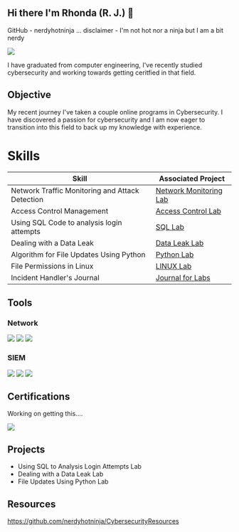 ## Hi there I'm Rhonda (R. J.) 👋
GitHub - nerdyhotninja  ... disclaimer - I'm not hot nor a ninja but I am a bit nerdy

<a href="https://linkedin.com/in/r-j-davies-95a08626/"><img src="https://img.shields.io/badge/-LinkedIn-0072b1?&style=for-the-badge&logo=linkedin&logoColor=white" /></a>

I have graduated from computer engineering, I've recently studied cybersecurity and working towards getting ceritfied in that field. 

## Objective
My recent journey I've taken a couple online programs in Cybersecurity. I have discovered a passion for cybersecurity and I am now eager to transition into this field to back up my knowledge with experience. 

# Skills


| Skill                                         | Associated Project         |
|-------------------------------------------------|----------------------------|
| Network Traffic Monitoring and Attack Detection | <a href="https://github.com/nerdyhotninja/Online-Cybersecurity-Labs/blob/main/Network%20Traffic%20Monitoring%20and%20Attack%20Detection">Network Monitoring Lab</a>|
| Access Control Management                       | <a href="https://github.com/nerdyhotninja/Online-Cybersecurity-Labs/blob/main/Access-control-worksheet.docx">Access Control Lab</a>|
| Using SQL Code to analysis login attempts       | <a href="https://github.com/nerdyhotninja/Online-Cybersecurity-Labs/blob/main/Using%20Filters%20for%20SQL%20Queries">SQL Lab</a>|
| Dealing with a Data Leak                        | <a href="https://github.com/nerdyhotninja/Online-Cybersecurity-Labs/blob/main/Data-leak-worksheet.docx"> Data Leak Lab </a>|
| Algorithm for File Updates Using Python         | <a href="https://github.com/nerdyhotninja/Online-Cybersecurity-Labs/blob/main/Using%20Python%20to%20Update%20Files">Python Lab</a>|
| File Permissions in Linux                       | <a href="https://github.com/nerdyhotninja/Online-Cybersecurity-Labs/blob/main/File%20Permissions%20in%20Linux">LINUX Lab</a>|
| Incident Handler's Journal                      | <a href="https://github.com/nerdyhotninja/Online-Cybersecurity-Labs/blob/main/Incident-handler-journal.docx">Journal for Labs</a>|


## Tools


### Network
<div>
    <img src="https://img.shields.io/badge/-Wireshark-1679A7?&style=for-the-badge&logo=Wireshark&logoColor=white" />
    <img src="https://img.shields.io/badge/-Suricata-EF3B2D?&style=for-the-badge&logo=Suricata&logoColor=white" />
    <img src="https://img.shields.io/badge/-Snort-005571?&style=for-the-badge&logo=Suricata&logoColor=white" />
</div>


### SIEM
<div>
    <img src="https://img.shields.io/badge/-Microsoft_Sentinel-0078D4?&style=for-the-badge&logo=Microsoft&logoColor=white" />
    <img src="https://img.shields.io/badge/-Splunk-000000?&style=for-the-badge&logo=Splunk&logoColor=white" />
    <img src="https://img.shields.io/badge/-Elastic-005571?&style=for-the-badge&logo=Elastic&logoColor=white" />
</div>

## Certifications
Working on getting this....
<div>
<img src="https://img.shields.io/badge/-Security%2B-FF0000?&style=for-the-badge&logo=CompTIA&logoColor=white" />

</div>

## Projects
- Using SQL to Analysis Login Attempts Lab
- Dealing with a Data Leak Lab
- File Updates Using Python Lab

## Resources
https://github.com/nerdyhotninja/CybersecurityResources

<!--
**nerdyhotninja/nerdyhotninja** is a ✨ _special_ ✨ repository because its `README.md` (this file) appears on your GitHub profile.


https://www.linkedin.com

Here are some ideas to get you started:

- 🔭 I’m currently working on ...
- 🌱 I’m currently learning ...
- 👯 I’m looking to collaborate on ...
- 🤔 I’m looking for help with ...
- 💬 Ask me about ...
- 📫 How to reach me: ...
- 😄 Pronouns: ...
- ⚡ Fun fact: ...
-->
